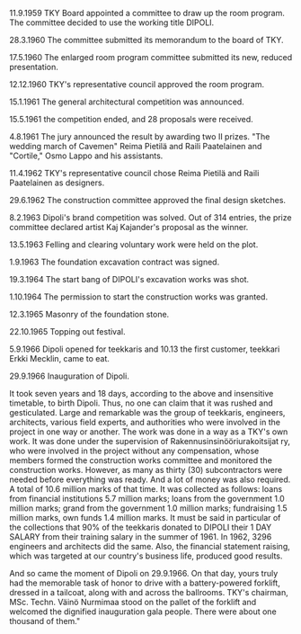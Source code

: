 
11.9.1959 TKY Board appointed a committee to draw up the room program. The committee decided to use the working title DIPOLI.

28.3.1960 The committee submitted its memorandum to the board of TKY.

17.5.1960 The enlarged room program committee submitted its new, reduced presentation.

12.12.1960 TKY's representative council approved the room program.

15.1.1961 The general architectural competition was announced.

15.5.1961 the competition ended, and 28 proposals were received.

4.8.1961 The jury announced the result by awarding two II prizes. "The wedding march of Cavemen" Reima Pietilä and Raili Paatelainen and "Cortile," Osmo Lappo and his assistants.

11.4.1962 TKY's representative council chose Reima Pietilä and Raili Paatelainen as designers.

29.6.1962 The construction committee approved the final design sketches.

8.2.1963 Dipoli's brand competition was solved. Out of 314 entries, the prize committee declared artist Kaj Kajander's proposal as the winner.

13.5.1963 Felling and clearing voluntary work were held on the plot.

1.9.1963 The foundation excavation contract was signed.

19.3.1964 The start bang of DIPOLI's excavation works was shot.

1.10.1964 The permission to start the construction works was granted.

12.3.1965 Masonry of the foundation stone.

22.10.1965 Topping out festival.

5.9.1966 Dipoli opened for teekkaris and 10.13 the first customer, teekkari Erkki Mecklin, came to eat.

29.9.1966 Inauguration of Dipoli.

It took seven years and 18 days, according to the above and insensitive timetable, to birth Dipoli. Thus, no one can claim that it was rushed and gesticulated. Large and remarkable was the group of teekkaris, engineers, architects, various field experts, and authorities who were involved in the project in one way or another. The work was done in a way as a TKY's own work. It was done under the supervision of Rakennusinsinööriurakoitsijat ry, who were involved in the project without any compensation, whose members formed the construction works committee and monitored the construction works. However, as many as thirty (30) subcontractors were needed before everything was ready. And a lot of money was also required.  A total of 10.6 million marks of that time. It was collected as follows: loans from financial institutions 5.7 million marks; loans from the government 1.0 million marks; grand from the government 1.0 million marks; fundraising 1.5 million marks, own funds 1.4 million marks. It must be said in particular of the collections that 90% of the teekkaris donated to DIPOLI their 1 DAY SALARY from their training salary in the summer of 1961. In 1962, 3296 engineers and architects did the same. Also, the financial statement raising, which was targeted at our country's business life, produced good results.

And so came the moment of Dipoli on 29.9.1966. On that day, yours truly had the memorable task of honor to drive with a battery-powered forklift, dressed in a tailcoat, along with and across the ballrooms.  TKY's chairman, MSc. Techn. Väinö Nurmimaa stood on the pallet of the forklift and welcomed the dignified inauguration gala people. There were about one thousand of them."